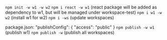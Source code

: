 `npm init -w w1 -w w2`
`npm i react -w w1` (react package will be added as dependency to w1, but will be managed under workspace-test)
`npm i w1 -w w2` (install w1 for w2)
`npm i -ws` (update workspaces)

package.json:
"publishConfig": {
"access": "public"
}
`npm publish -w w1` (publish w1)
`npm publish -w` (publish all workspaces)
